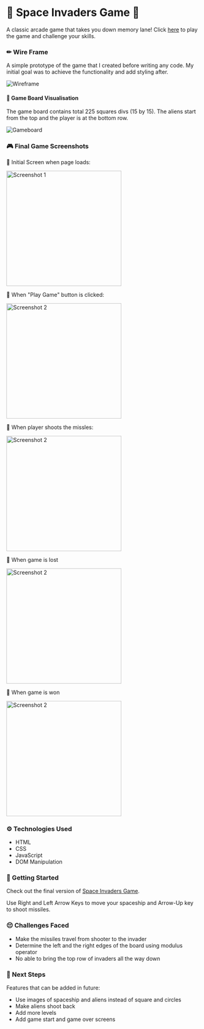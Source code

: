 # 👾 Space Invaders Game 👾

A classic arcade game that takes you down memory lane! Click [here](maviakazi.github.io/Space-Invaders/) to play the game and challenge your skills.

### ✏ Wire Frame

A simple prototype of the game that I created before writing any code. My initial goal was to achieve the functionality and add styling after.

![Wireframe](./misc/wireframe.png)

#### 🔲 Game Board Visualisation

The game board contains total 225 squares divs (15 by 15). The aliens start from the top and the player is at the bottom row.

![Gameboard](./misc/gameboard.png)

### 🎮 Final Game Screenshots

🎯 Initial Screen when page loads:

<div>
    <img src="./misc/screenshot-1.png" alt="Screenshot 1" width="300" />
</div>

🎯 When "Play Game" button is clicked:

<div>
    <img src="./misc/screenshot-2.png" alt="Screenshot 2" width="300" />
</div>

🎯 When player shoots the missles:

<div>
    <img src="./misc/screenshot-3.jpeg" alt="Screenshot 2" width="300" />
</div>

🎯 When game is lost

<div>
    <img src="./misc/screenshot-4.png" alt="Screenshot 2" width="300" />
</div>

🎯 When game is won

<div>
    <img src="./misc/screenshot-5.png" alt="Screenshot 2" width="300" />
</div>

### ⚙️ Technologies Used

-   HTML
-   CSS
-   JavaScript
-   DOM Manipulation

### 🏁 Getting Started

Check out the final version of [Space Invaders Game](maviakazi.github.io/Space-Invaders/).

Use Right and Left Arrow Keys to move your spaceship and Arrow-Up key to shoot missiles.

### 😔 Challenges Faced

-   Make the missiles travel from shooter to the invader
-   Determine the left and the right edges of the board using modulus operator
-   No able to bring the top row of invaders all the way down

### 🚀 Next Steps

Features that can be added in future:

-   Use images of spaceship and aliens instead of square and circles
-   Make aliens shoot back
-   Add more levels
-   Add game start and game over screens

